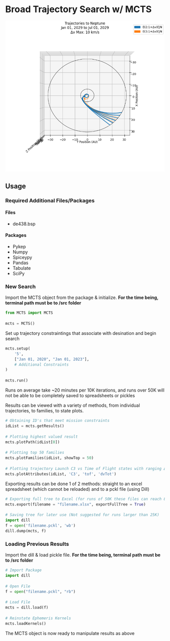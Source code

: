 # Broad Trajectory Search w/ MCTS

![](data/trees/trident/trajFamilies.png)
## Usage

### Required Additional Files/Packages
#### Files
* de438.bsp

#### Packages
* Pykep
* Numpy
* Spiceypy
* Pandas
* Tabulate
* SciPy
### New Search
Import the MCTS object from the package & initialize. **For the time being, terminal path must be to /src folder**

```Python
from MCTS import MCTS

mcts = MCTS()

```

Set up trajectory constraintings that associate with desination and begin search

```Python
mcts.setup(
    '5',
    ["Jan 01, 2020", "Jan 01, 2023"],
    # Additional Constraints
)

mcts.run()
```

Runs on average take ~20 minutes per 10K iterations, and runs over 50K will not be able to be completely saved to spreadsheets or pickles

Results can be viewed with a variety of methods, from individual trajectories, to families, to state plots.

```Python
# Obtaining ID's that meet mission constraints
idList = mcts.getResults()

# Plotting highest valued result
mcts.plotPath(idList[0])

# Plotting top 50 families
mcts.plotFamilies(idList, showTop = 50)

# Plotting trajectory Launch C3 vs Time of Flight states with ranging Δv
mcts.plotAttributes(idList, 'C3', 'tof', 'dvTot')
```

Exporting results can be done 1 of 2 methods: straight to an excel spreadsheet (which cannot be reloaded) and to a pckl file (using Dill)

```Python
# Exporting full tree to Excel (for runs of 50K these files can reach 80 MB)
mcts.export(filename = "filename.xlsx", exportFullTree = True)

# Saving tree for later use (Not suggested for runs larger than 25K)
import dill
f = open('filename.pckl', 'wb')
dill.dump(mcts, f)
```

### Loading Previous Results

Import the dill & load pickle file. **For the time being, terminal path must be to /src folder**

```Python
# Import Package
import dill

# Open File
f = open("filename.pckl", "rb")

# Load File
mcts = dill.load(f)

# Reinstate Ephemeris Kernels
mcts.loadKernels()
```

The MCTS object is now ready to manipulate results as above